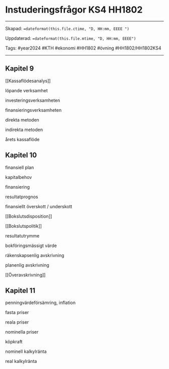 # Instuderingsfrågor KS4 HH1802

---

Skapad: `=dateformat(this.file.ctime, "D, HH:mm, EEEE ")`

Uppdaterad: `=dateformat(this.file.mtime, "D, HH:mm, EEEE")`

Tags: #year2024 #KTH #ekonomi #HH1802 #övning #HH1802/HH1802KS4

---

## Kapitel 9

[[Kassaflödesanalys]]

löpande verksamhet

investeringsverksamheten

finansieringsverksamheten

direkta metoden

indirekta metoden

årets kassaflöde

## Kapitel 10

finansiell plan

kapitalbehov

finansiering

resultatprognos

finansiellt överskott / underskott

[[Bokslutsdisposition]]

[[Bokslutspolitik]]

resultatutrymme

bokföringsmässigt värde

räkenskapsenlig avskrivning

planenlig avskrivning

[[Överavskrivning]]

## Kapitel 11

penningvärdeförsämring, inflation

fasta priser

reala priser

nominella priser

köpkraft

nominell kalkylränta

real kalkylränta
